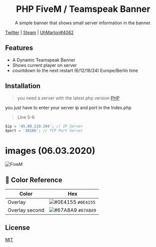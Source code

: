 <div align="center">

# PHP FiveM / Teamspeak Banner

A simple banner that shows small server information in the banner.

</div>

[Twitter](https://twitter.com/1UhMarlon) |
[Steam](https://steamcommunity.com/profiles/76561198162177248) |
[UhMarlon#4062](https://discord.gg/kFEyQAt)

## Features

- A Dynamic Teamspeak Banner
- Shows current player on server
- countdown to the next restart (6/12/18/24) Europe/Berlin time

## Installation

> you need a server with the latest php version [PHP](https://www.php.net/)

you just have to enter your server ip and port in the Index.php

> Line 5-6
```javascript
$ip = '45.88.110.104'; // IP Server
$port = '30166'; // TCP Port Server
```

# images (06.03.2020)
![FiveM](https://i.imgur.com/1PGXFBf.png?1)

## 🎨 Color Reference

| Color         | Hex                                                                |
| ------------- | ------------------------------------------------------------------ |
| Overlay       | ![#0E4155](https://via.placeholder.com/10/0E4155?text=+) `#0E4155` |
| Overlay second| ![#67A8A9](https://via.placeholder.com/10/67A8A9?text=+) `#67A8A9` |

## License

[MIT](https://github.com/uhmarlon/FiveM-Teamspeak-Banner/blob/master/LICENSE)

